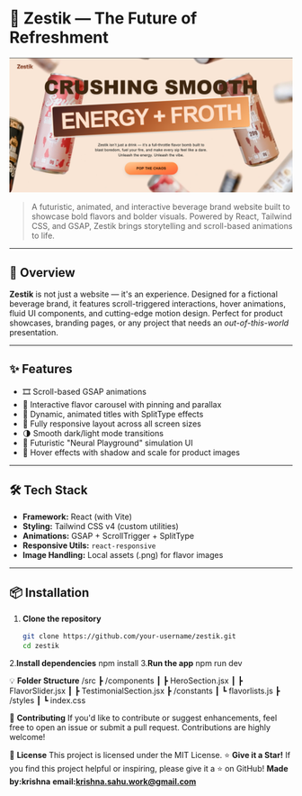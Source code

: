 # 🍹 Zestik — The Future of Refreshment

![Zestik Screenshot](/public/images/screenshot.png/)

> A futuristic, animated, and interactive beverage brand website built to showcase bold flavors and bolder visuals. Powered by React, Tailwind CSS, and GSAP, Zestik brings storytelling and scroll-based animations to life.

---

## 🚀 Overview

**Zestik** is not just a website — it's an experience. Designed for a fictional beverage brand, it features scroll-triggered interactions, hover animations, fluid UI components, and cutting-edge motion design. Perfect for product showcases, branding pages, or any project that needs an *out-of-this-world* presentation.

---

## ✨ Features

- 🎞️ Scroll-based GSAP animations
- 💫 Interactive flavor carousel with pinning and parallax
- 🎨 Dynamic, animated titles with SplitType effects
- 📱 Fully responsive layout across all screen sizes
- 🌗 Smooth dark/light mode transitions
- 🧠 Futuristic "Neural Playground" simulation UI
- 🧊 Hover effects with shadow and scale for product images

---

## 🛠️ Tech Stack

- **Framework:** React (with Vite)
- **Styling:** Tailwind CSS v4 (custom utilities)
- **Animations:** GSAP + ScrollTrigger + SplitType
- **Responsive Utils:** `react-responsive`
- **Image Handling:** Local assets (.png) for flavor images

---

## 📦 Installation

1. **Clone the repository**

   ```bash
   git clone https://github.com/your-username/zestik.git
   cd zestik

2.**Install dependencies**
npm install
3.**Run the app**
npm run dev

💡 **Folder Structure**
/src
 ┣ /components
 ┃ ┣ HeroSection.jsx
 ┃ ┣ FlavorSlider.jsx
 ┃ ┣ TestimonialSection.jsx
 ┣ /constants
 ┃ ┗ flavorlists.js
 ┣ /styles
 ┃ ┗ index.css

 🤝 **Contributing**
If you'd like to contribute or suggest enhancements, feel free to open an issue or submit a pull request. Contributions are highly welcome!

📄 **License**
This project is licensed under the MIT License.
⭐️ **Give it a Star!**
If you find this project helpful or inspiring, please give it a ⭐️ on GitHub! 
**Made by:krishna**
**email:krishna.sahu.work@gmail.com**
